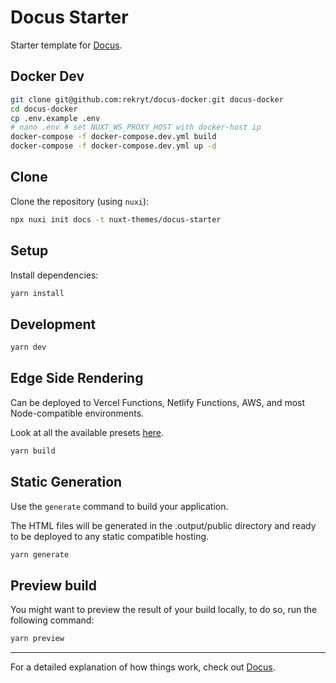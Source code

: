 # Docus Starter

Starter template for [Docus](https://docus.dev).

## Docker Dev
```bash
git clone git@github.com:rekryt/docus-docker.git docus-docker
cd docus-docker
cp .env.example .env
# nano .env # set NUXT_WS_PROXY_HOST with docker-host ip
docker-compose -f docker-compose.dev.yml build
docker-compose -f docker-compose.dev.yml up -d
```

## Clone

Clone the repository (using `nuxi`):

```bash
npx nuxi init docs -t nuxt-themes/docus-starter
```

## Setup

Install dependencies:

```bash
yarn install
```

## Development

```bash
yarn dev
```

## Edge Side Rendering

Can be deployed to Vercel Functions, Netlify Functions, AWS, and most Node-compatible environments.

Look at all the available presets [here](https://v3.nuxtjs.org/guide/deploy/presets).

```bash
yarn build
```

## Static Generation

Use the `generate` command to build your application.

The HTML files will be generated in the .output/public directory and ready to be deployed to any static compatible hosting.

```bash
yarn generate
```

## Preview build

You might want to preview the result of your build locally, to do so, run the following command:

```bash
yarn preview
```

---

For a detailed explanation of how things work, check out [Docus](https://docus.dev).
